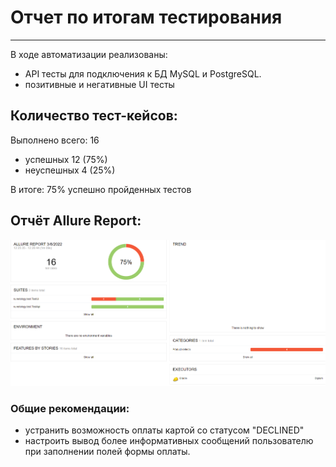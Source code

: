 # Отчет по итогам тестирования
***
В ходе автоматизации реализованы:
* API тесты для подключения к БД MySQL и PostgreSQL.
* позитивные и негативные UI тесты

## Количество тест-кейсов:
Выполнено всего: 16 
* успешных 12 (75%)
* неуспешных 4 (25%)

В итоге: 75% успешно пройденных тестов
 
## Отчёт Allure Report:
![](https://github.com/Maximkuznets/Diplom/blob/master/Doc/Allure%20Report.png)
### Общие рекомендации:
* устранить возможность оплаты картой со статусом "DECLINED"
* настроить вывод более информативных сообщений пользователю при заполнении полей формы оплаты.